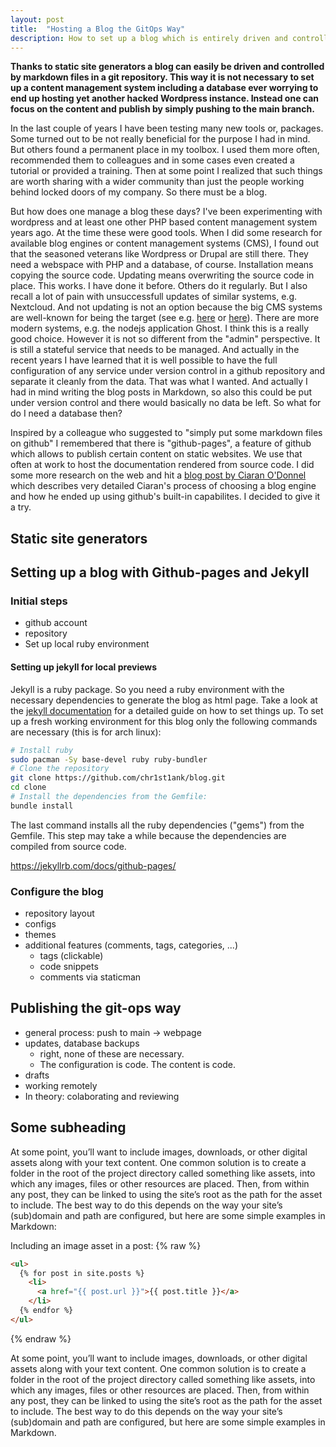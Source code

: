 ```yaml
---
layout: post
title:  "Hosting a Blog the GitOps Way"
description: How to set up a blog which is entirely driven and controlled by git. No database, no manual deployments, no manual updates.
---
```

**Thanks to static site generators a blog can easily be driven and controlled by markdown files in a git repository. This way it is not necessary to set up a content management system including a database ever worrying to end up hosting yet another hacked Wordpress instance. Instead one can focus on the content and publish by simply pushing to the main branch.**

In the last couple of years I have been testing many new tools or, packages. Some turned out to be not really beneficial for the purpose I had in mind. But others found a permanent place in my toolbox. I used them more often, recommended them to colleagues and in some cases even created a tutorial or provided a training. Then at some point I realized that such things are worth sharing with a wider community than just the people working behind locked doors of my company. So there must be a blog.

But how does one manage a blog these days? I've been experimenting with wordpress and at least one other PHP based content management system years ago. At the time these were good tools. When I did some research for available blog engines or content management systems (CMS), I found out that the seasoned veterans like Wordpress or Drupal are still there. They need a webspace with PHP and a database, of course. Installation means copying the source code. Updating means overwriting the source code in place. This works. I have done it before. Others do it regularly. But I also recall a lot of pain with unsuccessfull updates of similar systems, e.g. Nextcloud. And not updating is not an option because the big CMS systems are well-known for being the target (see e.g. [here](https://www.imperva.com/blog/cms-security-tips/) or [here](https://www.wpwhitesecurity.com/why-malicious-hacker-target-wordpress/)). There are more modern systems, e.g. the nodejs application Ghost. I think this is a really good choice. However it is not so different from the "admin" perspective. It is still a stateful service that needs to be managed. And actually in the recent years I have learned that it is well possible to have the full configuration of any service under version control in a github repository and separate it cleanly from the data. That was what I wanted. And actually I had in mind writing the blog posts in Markdown, so also this could be put under version control and there would basically no data be left. So what for do I need a database then?

Inspired by a colleague who suggested to "simply put some markdown files on github" I remembered that there is "github-pages", a feature of github which allows to publish certain content on static websites. We use that often at work to host the documentation rendered from source code. I did some more research on the web and hit a [blog post by Ciaran O'Donnel](https://ciaranodonnell.dev/posts/switching-to-github-io/#what-blog-engines-have-i-tried) which describes very detailed Ciaran's process of choosing a blog engine and how he ended up using github's built-in capabilites. I decided to give it a try.

## Static site generators



## Setting up a blog with Github-pages and Jekyll
### Initial steps
- github account
- repository
- Set up local ruby environment
#### Setting up jekyll for local previews

Jekyll is a ruby package. So you need a ruby environment with the necessary dependencies to generate the blog as html page. Take a look at the [jekyll documentation](https://jekyllrb.com/docs/step-by-step/) for a detailed guide on how to set things up. To set up a fresh working environment for this blog only the following commands are necessary (this is for arch linux):

```bash
# Install ruby
sudo pacman -Sy base-devel ruby ruby-bundler
# Clone the repository
git clone https://github.com/chr1st1ank/blog.git
cd clone
# Install the dependencies from the Gemfile:
bundle install
```

The last command installs all the ruby dependencies ("gems") from the Gemfile. This step may take a while because the dependencies are compiled from source code.

https://jekyllrb.com/docs/github-pages/

### Configure the blog
- repository layout
- configs
- themes
- additional features (comments, tags, categories, ...)
    - tags (clickable)
    - code snippets
    - comments via staticman

## Publishing the git-ops way
- general process: push to main -> webpage
- updates, database backups
  - right, none of these are necessary. 
  - The configuration is code. The content is code.
- drafts
- working remotely
- In theory: colaborating and reviewing


## Some subheading

At some point, you’ll want to include images, downloads, or other digital assets along with your text content. One common solution is to create a folder in the root of the project directory called something like assets, into which any images, files or other resources are placed. Then, from within any post, they can be linked to using the site’s root as the path for the asset to include. The best way to do this depends on the way your site’s (sub)domain and path are configured, but here are some simple examples in Markdown:

Including an image asset in a post:
{% raw %}
```html
<ul>
  {% for post in site.posts %}
    <li>
      <a href="{{ post.url }}">{{ post.title }}</a>
    </li>
  {% endfor %}
</ul>
```
{% endraw %}

At some point, you’ll want to include images, downloads, or other digital assets along with your text content. One common solution is to create a folder in the root of the project directory called something like assets, into which any images, files or other resources are placed. Then, from within any post, they can be linked to using the site’s root as the path for the asset to include. The best way to do this depends on the way your site’s (sub)domain and path are configured, but here are some simple examples in Markdown.






